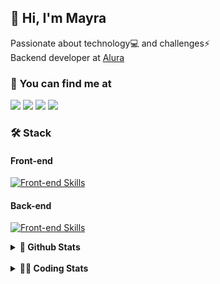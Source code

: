 ## 👋 Hi, I'm Mayra

Passionate about technology💻 and challenges⚡  
Backend developer at [Alura](https://www.alura.com.br)   

### 💬 You can find me at

<a href="https://mayra.dev" target="_blank" rel="noopener"><img src="https://img.shields.io/badge/-mayra.dev-005FED?style=flat&logo=Google-chrome&logoColor=white"/></a>
<a href="https://linkedin.com/in/mayraamaral" target="_blank" rel="noopener"><img src="https://img.shields.io/badge/-/mayraamaral-0077B5?style=flat&logo=Linkedin&logoColor=white"/></a>
<a href="mailto:mayra@mayra.dev" target="_blank" rel="noopener"><img src="https://img.shields.io/badge/-mayra@mayra.dev-D14836?style=flat&logo=Gmail&logoColor=white"/></a>
<a href="" target="_blank" rel="noopener"><img src="https://img.shields.io/badge/-mayraamaral-7289DA?style=flat&logo=Discord&logoColor=white"/></a>

### 🛠️ Stack
#### Front-end

[![Front-end Skills](https://skillicons.dev/icons?i=react,next,angular,redux,styledcomponents,html,css,sass,js,ts,figma)](https://skillicons.dev)
#### Back-end

[![Front-end Skills](https://skillicons.dev/icons?i=java,spring,hibernate,aws,idea,postgres,mysql,git,linux,bash,nodejs,docker,kubernetes,jenkins)](https://skillicons.dev)


<details>
    <summary><strong>📌 Github Stats</strong></summary>
    <br />
    <div align="center">
        <table>
      <td><img height="160em" src="https://github-readme-stats.vercel.app/api?username=mayraamaral&show_icons=true&theme=algolia&hide_border=true&hide=stars&count_private=true" alt="Readme stats"></td>
      <td><img height="160em" src="https://github-readme-stats.vercel.app/api/top-langs/?username=mayraamaral&&layout=compact&&theme=algolia&hide_border=true&langs_count=6" alt="Language stats"></td>
       </table>
  </div> 
    

  <p align="center">
    <img src="https://github-readme-streak-stats.herokuapp.com?user=mayraamaral&theme=dark&hide_border=true&date_format=j%20M%5B%20Y%5D&locale=pt-br&background=050F2C&ring=0195DD&fire=23AA7D&currStreakLabel=23AA7D" alt="Streak stats">
  </p> 
</details>

<br />

<details>
  <summary><strong>👩‍💻 Coding Stats</strong></summary>
  <br />
  
  <!--START_SECTION:waka-->
![Code Time](http://img.shields.io/badge/Code%20Time-592%20hrs%2049%20mins-blue)

**🐱 My GitHub Data** 

> 📦 586.3 kB Used in GitHub's Storage 
 > 
> 🚫 Not Opted to Hire
 > 
> 📜 61 Public Repositories 
 > 
> 🔑 33 Private Repositories 
 > 
**I'm an Early 🐤** 

```text
🌞 Morning                7094 commits        ██████░░░░░░░░░░░░░░░░░░░   22.68 % 
🌆 Daytime                19978 commits       ████████████████░░░░░░░░░   63.86 % 
🌃 Evening                3934 commits        ███░░░░░░░░░░░░░░░░░░░░░░   12.58 % 
🌙 Night                  276 commits         ░░░░░░░░░░░░░░░░░░░░░░░░░   00.88 % 
```
📅 **I'm Most Productive on Wednesday** 

```text
Monday                   4986 commits        ████░░░░░░░░░░░░░░░░░░░░░   15.94 % 
Tuesday                  3609 commits        ███░░░░░░░░░░░░░░░░░░░░░░   11.54 % 
Wednesday                10786 commits       █████████░░░░░░░░░░░░░░░░   34.48 % 
Thursday                 7047 commits        ██████░░░░░░░░░░░░░░░░░░░   22.53 % 
Friday                   4134 commits        ███░░░░░░░░░░░░░░░░░░░░░░   13.22 % 
Saturday                 301 commits         ░░░░░░░░░░░░░░░░░░░░░░░░░   00.96 % 
Sunday                   419 commits         ░░░░░░░░░░░░░░░░░░░░░░░░░   01.34 % 
```


📊 **This Week I Spent My Time On** 

```text
🕑︎ Time Zone: America/Sao_Paulo

💬 Programming Languages: 
Python                   2 hrs 8 mins        ██████░░░░░░░░░░░░░░░░░░░   23.07 % 
CSS                      1 hr 47 mins        █████░░░░░░░░░░░░░░░░░░░░   19.25 % 
JavaScript               1 hr 7 mins         ███░░░░░░░░░░░░░░░░░░░░░░   12.06 % 
HTML                     1 hr 6 mins         ███░░░░░░░░░░░░░░░░░░░░░░   11.99 % 
Markdown                 1 hr 1 min          ███░░░░░░░░░░░░░░░░░░░░░░   10.96 % 

🔥 Editors: 
VS Code                  4 hrs 50 mins       █████████████░░░░░░░░░░░░   52.02 % 
IntelliJ IDEA            4 hrs 27 mins       ████████████░░░░░░░░░░░░░   47.98 % 

💻 Operating System: 
Linux                    9 hrs 17 mins       █████████████████████████   100.00 % 
```

**I Mostly Code in Java** 

```text
Java                     123 repos           ███████░░░░░░░░░░░░░░░░░░   27.89 % 
JavaScript               101 repos           ██████░░░░░░░░░░░░░░░░░░░   22.90 % 
TypeScript               83 repos            █████░░░░░░░░░░░░░░░░░░░░   18.82 % 
Python                   2 repos             ░░░░░░░░░░░░░░░░░░░░░░░░░   00.45 % 
Dockerfile               1 repo              ░░░░░░░░░░░░░░░░░░░░░░░░░   00.23 % 
```




 Last Updated on 17/10/2024 19:13:14 UTC
<!--END_SECTION:waka-->

</details>
